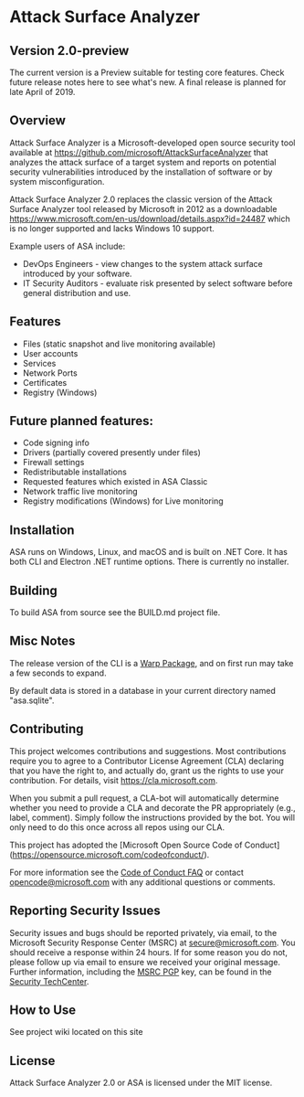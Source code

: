 ﻿# Attack Surface Analyzer 

## Version 2.0-preview

The current version is a Preview suitable for testing core features.  Check future release notes here to see what's new.  A final release is planned for late April of 2019.

## Overview

Attack Surface Analyzer is a Microsoft-developed open source security tool 
available at https://github.com/microsoft/AttackSurfaceAnalyzer that analyzes the attack 
surface of a target system and reports on potential security vulnerabilities introduced by 
the installation of software or by system misconfiguration. 

Attack Surface Analyzer 2.0 replaces the classic version of the Attack Surface Analyzer tool released by Microsoft in 2012 
as a downloadable https://www.microsoft.com/en-us/download/details.aspx?id=24487 
which is no longer supported and lacks Windows 10 support.  

Example users of ASA include:
* DevOps Engineers - view changes to the system attack surface introduced by your 
software.
* IT Security Auditors - evaluate risk presented by select software before general 
distribution and use.

## Features

- Files (static snapshot and live monitoring available)
- User accounts
- Services
- Network Ports
- Certificates
- Registry (Windows)

## Future planned features:
- Code signing info
- Drivers (partially covered presently under files)
- Firewall settings
- Redistributable installations
- Requested features which existed in ASA Classic
- Network traffic live monitoring
- Registry modifications (Windows) for Live monitoring

## Installation

ASA runs on Windows, Linux, and macOS and is built on .NET Core.  It has both CLI and 
Electron .NET runtime options.  There is currently no installer.

## Building

To build ASA from source see the BUILD.md project file.

## Misc Notes
The release version of the CLI is a [Warp Package](https://github.com/dgiagio/warp), and on first run may take a few seconds to expand.

By default data is stored in a database in your current directory named "asa.sqlite".

## Contributing

This project welcomes contributions and suggestions. Most contributions require you to 
agree to a Contributor License Agreement (CLA) declaring that you have the right to, 
and actually do, grant us the rights to use your contribution. For details, visit 
https://cla.microsoft.com.

When you submit a pull request, a CLA-bot will automatically determine whether you 
need to provide a CLA and decorate the PR appropriately (e.g., label, comment). Simply 
follow the instructions provided by the bot. You will only need to do this once across all 
repos using our CLA.

This project has adopted the [Microsoft Open Source Code of Conduct]
(https://opensource.microsoft.com/codeofconduct/).

For more information see the [Code of Conduct FAQ](https://opensource.microsoft.com/codeofconduct/faq/) or
contact [opencode@microsoft.com](mailto:opencode@microsoft.com) with any additional questions or comments.

## Reporting Security Issues

Security issues and bugs should be reported privately, via email, to the Microsoft Security
Response Center (MSRC) at [secure@microsoft.com](mailto:secure@microsoft.com). You should
receive a response within 24 hours. If for some reason you do not, please follow up via
email to ensure we received your original message. Further information, including the
[MSRC PGP](https://technet.microsoft.com/en-us/security/dn606155) key, can be found in
the [Security TechCenter](https://technet.microsoft.com/en-us/security/default).

## How to Use

See project wiki located on this site

## License

Attack Surface Analyzer 2.0 or ASA is licensed under the MIT license.


